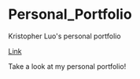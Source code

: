 # Personal_Portfolio
Kristopher Luo's personal portfolio

[Link](kristopherluo.vercel.app)

Take a look at my personal portfolio!

